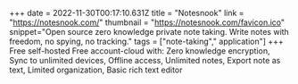 +++
date = 2022-11-30T00:17:10.631Z
title = "Notesnook"
link = "https://notesnook.com/"
thumbnail = "https://notesnook.com/favicon.ico"
snippet="Open source zero knowledge private note taking. Write notes with freedom, no spying, no tracking."
tags = ["note-taking"," application"]
+++
Free self-hosted
Free account-cloud with: Zero knowledge encryption, Sync to unlimited devices, Offline access, Unlimited notes, Export note as text, Limited organization, Basic rich text editor
